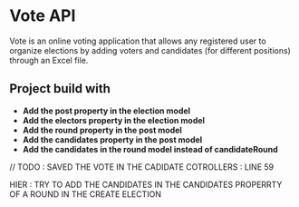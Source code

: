 # **Vote API**

Vote is an online voting application that allows any registered user to organize elections by adding voters and candidates (for different positions) through an Excel file.

## Project build with

-   **Add the post property in the election model**
-   **Add the electors property in the election model**
-   **Add the round property in the post model**
-   **Add the candidates property in the post model**
-   **Add the candidates in the round model instead of candidateRound**

// TODO : SAVED THE VOTE IN THE CADIDATE COTROLLERS : LINE 59

HIER : TRY TO ADD THE CANDIDATES IN THE CANDIDATES PROPERRTY OF A ROUND IN THE CREATE ELECTION
